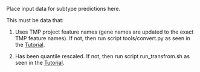 Place input data for subtype predictions here.

This must be data that:

1) Uses TMP project feature names (gene names are
updated to the exact TMP feature names). If not, then run script
tools/convert.py as seen in the [Tutorial](../tutorial/README.md).

2. Has been quantile rescaled. If not, then run script run_transfrom.sh as
seen in the [Tutorial](../tutorial/README.md).
